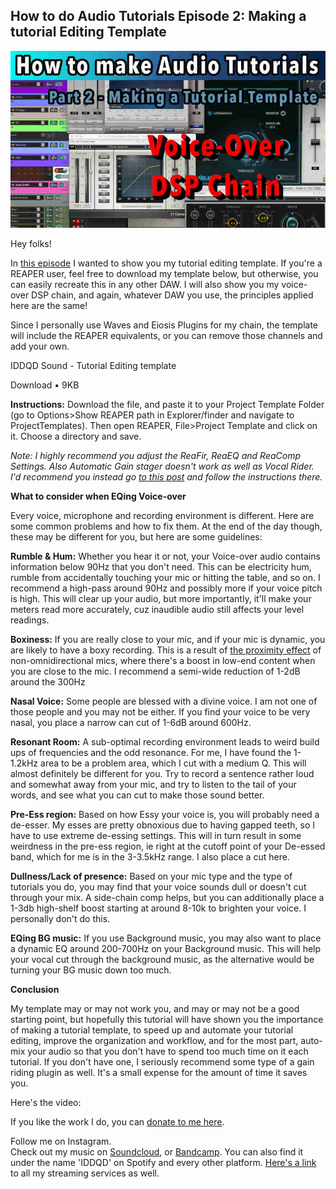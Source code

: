 ## How to do Audio Tutorials Episode 2: Making a tutorial Editing Template

![](/blog/misc/2/64.jpg)

Hey folks!

In [this episode](https://youtu.be/PL33oQmK4oQ) I wanted to show you my tutorial editing template. If you're a REAPER user, feel free to download my template below, but otherwise, you can easily recreate this in any other DAW. I will also show you my voice-over DSP chain, and again, whatever DAW you use, the principles applied here are the same!

Since I personally use Waves and Eiosis Plugins for my chain, the template will include the REAPER equivalents, or you can remove those channels and add your own.

IDDQD Sound - Tutorial Editing template

Download • 9KB

**Instructions:** Download the file, and paste it to your Project Template Folder (go to Options>Show REAPER path in Explorer/finder and navigate to ProjectTemplates). Then open REAPER, File>Project Template and click on it. Choose a directory and save.

_Note: I highly recommend you adjust the ReaFir, ReaEQ and ReaComp Settings. Also Automatic Gain stager doesn't work as well as Vocal Rider. I'd recommend you instead go_ [_to this post_](https://www.reddit.com/r/Reaper/comments/2q4fsq/this_is_great_reaper_can_do_automatic_vocal/) _and follow the instructions there._

**What to consider when EQing Voice-over**

Every voice, microphone and recording environment is different. Here are some common problems and how to fix them. At the end of the day though, these may be different for you, but here are some guidelines:

**Rumble & Hum:** Whether you hear it or not, your Voice-over audio contains information below 90Hz that you don't need. This can be electricity hum, rumble from accidentally touching your mic or hitting the table, and so on. I recommend a high-pass around 90Hz and possibly more if your voice pitch is high. This will clear up your audio, but more importantly, it'll make your meters read more accurately, cuz inaudible audio still affects your level readings.

**Boxiness:** If you are really close to your mic, and if your mic is dynamic, you are likely to have a boxy recording. This is a result of [the proximity effect](https://www.neumann.com/homestudio/en/what-is-the-proximity-effect) of non-omnidirectional mics, where there's a boost in low-end content when you are close to the mic. I recommend a semi-wide reduction of 1-2dB around the 300Hz

**Nasal Voice:** Some people are blessed with a divine voice. I am not one of those people and you may not be either. If you find your voice to be very nasal, you place a narrow can cut of 1-6dB around 600Hz.

**Resonant Room:** A sub-optimal recording environment leads to weird build ups of frequencies and the odd resonance. For me, I have found the 1-1.2kHz area to be a problem area, which I cut with a medium Q. This will almost definitely be different for you. Try to record a sentence rather loud and somewhat away from your mic, and try to listen to the tail of your words, and see what you can cut to make those sound better.

**Pre-Ess region:** Based on how Essy your voice is, you will probably need a de-esser. My esses are pretty obnoxious due to having gapped teeth, so I have to use extreme de-essing settings. This will in turn result in some weirdness in the pre-ess region, ie right at the cutoff point of your De-essed band, which for me is in the 3-3.5kHz range. I also place a cut here.

**Dullness/Lack of presence:** Based on your mic type and the type of tutorials you do, you may find that your voice sounds dull or doesn't cut through your mix. A side-chain comp helps, but you can additionally place a 1-3db high-shelf boost starting at around 8-10k to brighten your voice. I personally don't do this.

**EQing BG music:** If you use Background music, you may also want to place a dynamic EQ around 200-700Hz on your Background music. This will help your vocal cut through the background music, as the alternative would be turning your BG music down too much.

**Conclusion**

My template may or may not work you, and may or may not be a good starting point, but hopefully this tutorial will have shown you the importance of making a tutorial template, to speed up and automate your tutorial editing, improve the organization and workflow, and for the most part, auto-mix your audio so that you don't have to spend too much time on it each tutorial. If you don't have one, I seriously recommend some type of a gain riding plugin as well. It's a small expense for the amount of time it saves you.

Here's the video:

<youtube id="PL33oQmK4oQ"></youtube>

If you like the work I do, you can [donate to me here](https://www.buymeacoffee.com/iddqdsound).

Follow me on Instagram.  
 Check out my music on [Soundcloud](http://soundcloud.com/iddqdmusic), or [Bandcamp](http://iddqdmusic.bandcamp.com). You can also find it under the name 'IDDQD' on Spotify and every other platform. [Here's a link](https://distrokid.com/hyperfollow/iddqd/mutations-2) to all my streaming services as well.

